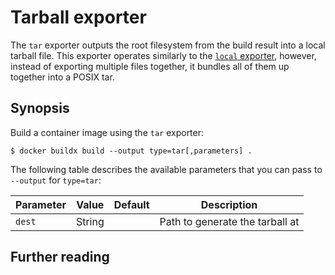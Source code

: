 # Tarball exporter

The `tar` exporter outputs the root filesystem from the build result into a
local tarball file. This exporter operates similarly to the [`local` exporter](local.md),
however, instead of exporting multiple files together, it bundles all of them
up together into a POSIX tar.

## Synopsis

Build a container image using the `tar` exporter:

```console
$ docker buildx build --output type=tar[,parameters] .
```

The following table describes the available parameters that you can pass to
`--output` for `type=tar`:

| Parameter | Value  | Default | Description                     |
| --------- | ------ | ------- | ------------------------------- |
| `dest`    | String |         | Path to generate the tarball at |

## Further reading
